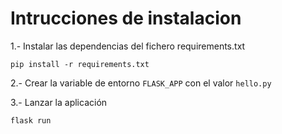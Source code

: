 # Intrucciones de instalacion

1.- Instalar las dependencias del fichero requirements.txt
```
pip install -r requirements.txt
```

2.- Crear la variable de entorno `FLASK_APP` con el valor `hello.py`

3.- Lanzar la aplicación
```
flask run
```